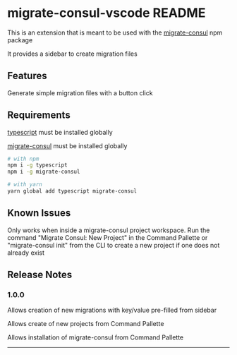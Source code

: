 # migrate-consul-vscode README

This is an extension that is meant to be used with the [migrate-consul](https://www.npmjs.com/package/migrate-consul) npm package

It provides a sidebar to create migration files

## Features

Generate simple migration files with a button click

## Requirements

[typescript](https://www.npmjs.com/package/typescript) must be installed globally

[migrate-consul](https://www.npmjs.com/package/migrate-consul) must be installed globally

```bash
# with npm
npm i -g typescript
npm i -g migrate-consul

# with yarn
yarn global add typescript migrate-consul
```

## Known Issues

Only works when inside a migrate-consul project workspace. Run the command "Migrate Consul: New Project" in the Command Pallette or "migrate-consul init" from the CLI to create a new project if one does not already exist

## Release Notes

### 1.0.0

Allows creation of new migrations with key/value pre-filled from sidebar

Allows create of new projects from Command Pallette

Allows installation of migrate-consul from Command Pallette

---
